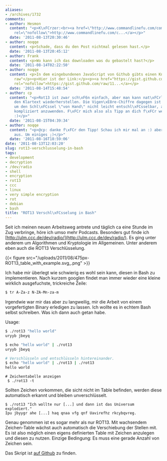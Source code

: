 ```yaml
---
aliases:
- /archives/1732
comments:
- author: Hesmon
  content: "<p>K\xFCrzer:<br><a href=\"http://www.commandlinefu.com/commands/view/1792/rot13-using-the-tr-command\"
    rel=\"nofollow\">http://www.commandlinefu.com/c...</a></p>"
  date: '2011-08-13T20:30:46'
- author: noqqe
  content: <p>Schade, dass du den Post nichtmal gelesen hast.</p>
  date: '2011-08-13T20:45:12'
- author: Frank
  content: <p>Wo kann ich das downloaden was du gebastelt hast?</p>
  date: '2011-08-14T02:22:50'
- author: noqqe
  content: <p>In dem eingebundenen JavaScript von Github gibts einen Knopf mit "View
    raw"</p><p>Hier ist der Link:</p><p><a href="https://gist.github.com/raw/1143762/a88606a269ed45945b2dead9424886a04ef9fe6b/rot13.bash"
    rel="nofollow">https://gist.github.com/raw/11...</a></p>
  date: '2011-08-14T15:48:54'
- author: cp
  content: "<p>Rot13 ist zwar sch\xF6n einfach, aber man kann nat\xFCrlich sehr leicht
    den Klartext wiederherstellen. Die Vigen\xE8re-Chiffre dagegen ist ohne Wissen
    um den Schl\xFCssel \"von Hand\" nicht leicht entschl\xFCsselbar, aber nicht wirklich
    kompliziert anzuwenden. F\xFCr mich also als Tipp an dich f\xFCr weitere Spielerein
    :)</p>"
  date: '2011-08-15T04:39:34'
- author: noqqe
  content: "<p>@cp: danke f\xFCr den Tipp! Schau ich mir mal an :) aber sieht h\xE4rter
    aus. Um einiges ;)</p>"
  date: '2011-08-16T18:59:06'
date: '2011-08-13T12:03:20'
slug: rot13-verschlusselung-in-bash
tags:
- development
- decryption
- /dev/radio
- shell
- encryption
- rot13
- ccc
- linux
- very simple encryption
- rot
- debian
- bash
title: "ROT13 Verschl\xFCsselung in Bash"
---
```


Seit ich meinen neuen Arbeitsweg antrete und täglich ca eine Stunde im Zug
verbringe, höre ich umso mehr Podcasts. Besonders gut finde ich
[http://ulm.ccc.de/dev/radio/](http://ulm.ccc.de/dev/radio/). Es ging unter
anderem um Algorithmen und Kryptologie im Allgemeinen. Unter anderem eben
auch die ROT13 Verschlüsselung.

{{< figure src="/uploads/2011/08/475px-ROT13_table_with_example.svg_.png" >}}

Ich habe mir überlegt wie schwierig es wohl sein kann, diesen in Bash zu
implementieren. Nach kurzem googlen findet man immer wieder eine kleine
wirklich ausgefuchste, trickreiche Zeile:

``` bash
$ tr A-Za-z N-ZA-Mn-za-m
```

Irgendwie war mir das aber zu langweilig, mir die Arbeit von einem
vorgefertigten Binary erledigen zu lassen. Ich wollte es in echtem Bash
selbst schreiben. Was ich dann auch getan habe.

Usage:

``` bash
$ ./rot13 "hello world"
uryyb jbeyq
```

``` bash
$ echo "hello world" | ./rot13
uryyb jbeyq
```

``` bash
# Verschlüsseln und entschlüsseln hintereinander.
$ echo "hello world" | ./rot13 | ./rot13
hello world
```

```
# Zeichentabelle anzeigen
 $ ./rot13 -t
```

Sollten Zeichen vorkommen, die sicht nicht im Table befinden, werden diese
automatisch erkannt und bleiben unverschlüsselt.

```
$ ./rot13 "Ich wollte nur [...] und dann ist das Universum explodiert."
Ipu jbyygr ahe [...] haq qnaa vfg qnf Uavirefhz rkcybqvreg.
```

Genau genommen ist es sogar mehr als nur ROT13. Mit wachsendem
Zeichen-Table wächst auch automatisch die Verschiebung der Stellen mit. Es
ist also möglich einen eigens definierten Table mit Zeichen anzulegen und
diesen zu nutzen. Einzige Bedingung: Es muss eine gerade Anzahl von Zeichen
sein.

Das Skript ist [auf Github](https://gist.github.com/noqqe/1143762/) zu finden.